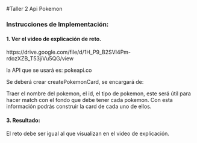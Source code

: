 #Taller 2 Api Pokemon

<h3>Instrucciones de Implementación:</h3>

<h4>1. Ver el video de explicación de reto.</h4>
<a>https://drive.google.com/file/d/1H_P9_B2SVI4Pm-rdozXZB_T53jiVu5QG/view</a>
 
<p>la API que se usará es: pokeapi.co</p>
<p>Se deberá crear createPokemonCard, se encargará de:</p>
<p>Traer el nombre del pokemon, el id, el tipo de pokemon, este será útil para hacer match con el fondo que debe tener cada pokemon. Con esta información podrás construir la card de cada uno de ellos.</p>

<h4>3. Resultado:</h4>
<p>El reto debe ser igual al que visualizan en el video de explicación.</p>












